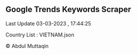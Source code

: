 

## Google Trends Keywords Scraper 
 
Last Update 03-03-2023 , 17:44:25

Country List :
VIETNAM.json



© Abdul Muttaqin 
